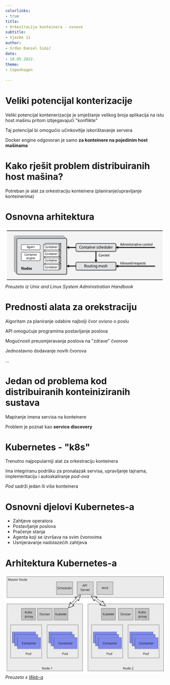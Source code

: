 ```yaml
---
colorlinks:
- true
title: 
- Orkestracija konteinera - osnove
subtitle: 
- Vjezbe 11
author: 
- Srđan Daniel Simić
date: 
- 18.05.2022.
theme:
- Copenhagen

---
```


# Veliki potencijal konterizacije

Veliki potencijal kontenerizacije je smještanje velikog broja aplikacija na
istu host mašinu pritom izbjegavajući "konflikte"

Taj potencijal bi omogućio učinkovitije iskorištavanje servera

Docker engine odgovoran je samo **za konteinere na pojedinim host
mašinama**

# Kako rješit problem distribuiranih host mašina?

Potreban je alat za orkestraciju konteinera (planiranje/upravljanje konteinerima)

# Osnovna arhitektura 

![](11/imgs/img1.png)
*Preuzeto iz Unix and Linux System Administration Handbook*

# Prednosti alata za orekstraciju

Algoritam za planiranje odabire najbolji čvor ovisno o poslu

API omogućuje programima postavljanje poslova

Mogućnosti preusmjeravanja poslova na "zdrave" čvorove

Jednostavno dodavanje novih čvorova

...

# Jedan od problema kod distribuiranih konteiniziranih sustava

Mapiranje imena servisa na konteinere

Problem je poznat kao **service discovery**

# Kubernetes - "k8s"

Trenutno najpopularniji alat za orkestraciju konteinera

Ima integriranu podršku za pronalazak servisa, upravljanje tajnama, implementaciju
i autoskaliranje *pod-ova*

*Pod* sadrži jedan ili više konteinera

# Osnovni djelovi Kubernetes-a

- Zahtjeve operatora
- Postavljanje poslova
- Pračenje stanja 
- Agenta koji se izvršava na svim čvorovima
- Usmjeravanje nadolazećih zahtjeva 

# Arhitektura Kubernetes-a

![](11/imgs/img2.jpeg)
*Preuzeto s [Web-a](https://architecture-database.blogspot.com/2019/04/basic-concepts-of-kubernetes.html)*
